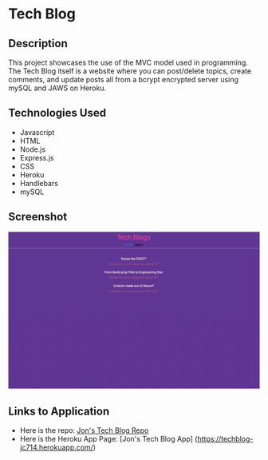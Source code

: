 # Tech Blog

## Description

This project showcases the use of the MVC model used in programming. The Tech Blog itself is a website where you can post/delete topics, create comments, and update posts all from a bcrypt encrypted server using mySQL and JAWS on Heroku. 

## Technologies Used

-   Javascript
-   HTML
-   Node.js
-   Express.js
-   CSS
-   Heroku
-   Handlebars
-   mySQL

## Screenshot

![A screenshot of the website](./public/Images/techblog.png)

## Links to Application

-   Here is the repo: [Jon's Tech Blog Repo](https://github.com/Jonchirinos/tech-blog)
-   Here is the Heroku App Page: [Jon's Tech Blog App] (https://techblog-jc714.herokuapp.com/)

